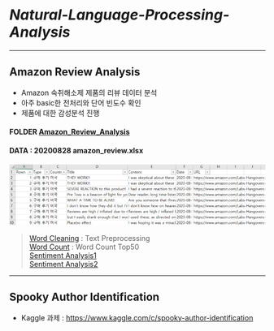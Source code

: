 # **_Natural-Language-Processing-Analysis_**

---

## **Amazon Review Analysis**

- Amazon 숙취해소제 제품의 리뷰 데이터 분석
- 아주 basic한 전처리와 단어 빈도수 확인
- 제품에 대한 감성분석 진행

#### FOLDER [Amazon_Review_Analysis](./Amazon_Review_Analysis) <br>
#### DATA : 20200828 amazon_review.xlsx
![data Sample](_assets/amazon_data_sample.png)

> [Word Cleaning](./Amazon_Review_Analysis/amazon_review1_word_cleaning.ipynb) : Text Preprocessing <br>
> [Word Count](./Amazon_Review_Analysis/amazon_review2_top50.ipynb) : Word Count Top50 <br>
> [Sentiment Analysis1](./Amazon_Review_Analysis/amazon_review3_TitleTokenizer.ipynb) <br>
> [Sentiment Analysis2](./Amazon_Review_Analysis/amazon_review4_ContentTokenizer.ipynb)


---

## **Spooky Author Identification**

- Kaggle 과제 : https://www.kaggle.com/c/spooky-author-identification
